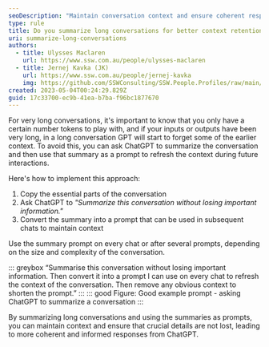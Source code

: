 ```yaml
---
seoDescription: "Maintain conversation context and ensure coherent responses by summarizing long conversations and using summaries as prompts."
type: rule
title: Do you summarize long conversations for better context retention?
uri: summarize-long-conversations
authors:
  - title: Ulysses Maclaren
    url: https://www.ssw.com.au/people/ulysses-maclaren
  - title: Jernej Kavka (JK)
    url: https://www.ssw.com.au/people/jernej-kavka
    img: https://github.com/SSWConsulting/SSW.People.Profiles/raw/main/Jernej-Kavka/Images/Jernej-Kavka-Profile.jpg
created: 2023-05-04T00:24:29.829Z
guid: 17c33700-ec9b-41ea-b7ba-f96bc1877670
---
```

For very long conversations, it's important to know that you only have a certain number tokens to play with, and if your inputs or outputs have been very long, in a long conversation GPT will start to forget some of the earlier context. To avoid this, you can ask ChatGPT to summarize the conversation and then use that summary as a prompt to refresh the context during future interactions.

<!--endintro-->

Here's how to implement this approach:

1. Copy the essential parts of the conversation
2. Ask ChatGPT to *"Summarize this conversation without losing important information."*
3. Convert the summary into a prompt that can be used in subsequent chats to maintain context

Use the summary prompt on every chat or after several prompts, depending on the size and complexity of the conversation.

::: greybox
“Summarise this conversation without losing important information. Then convert it into a prompt I can use on every chat to refresh the context of the conversation. Then remove any obvious context to shorten the prompt.”
:::
::: good
Figure: Good example prompt - asking ChatGPT to summarize a conversation
:::

By summarizing long conversations and using the summaries as prompts, you can maintain context and ensure that crucial details are not lost, leading to more coherent and informed responses from ChatGPT.
